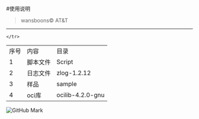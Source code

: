 #使用说明
> wansboons&copy; AT&amp;T
***

<table>
	<tr>
		<tr>
			<td>序号</td>
			<td>内容</td>
			<td>目录</td>                         
		</tr>
		<tr>
			<td>1</td>
			<td>脚本文件</td>
			<td>Script</td>
		</tr>
		<tr>
			<td>2</td>
			<td>日志文件</td>
			<td>zlog-1.2.12</td>
		</tr>
		<tr>
			<td>3</td>
			<td>样品</td>
			<td>sample</td>
		</tr>
                <tr>
                        <td>4</td>
                        <td>oci库</td>
                        <td>ocilib-4.2.0-gnu</td>
                </tr>


	</tr>
</table>


![GitHub Mark](http://github.global.ssl.fastly.net/images/modules/logos_page/GitHub-Mark.png "GitHub Mark")



